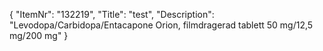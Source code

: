 {
  "ItemNr": "132219",
  "Title": "test",
  "Description": "Levodopa/Carbidopa/Entacapone Orion, filmdragerad tablett 50 mg/12,5 mg/200 mg"
}
